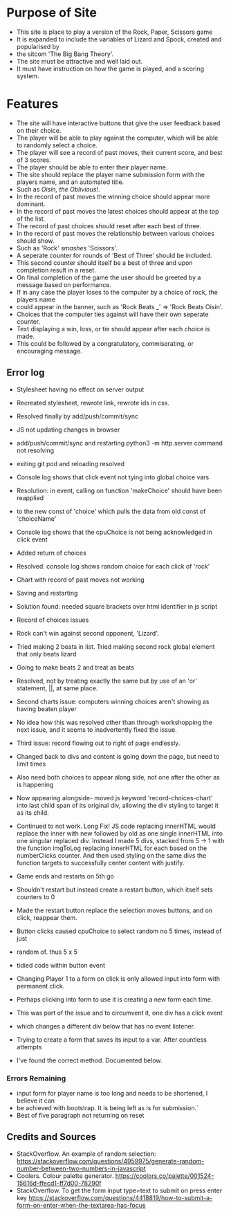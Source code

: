 # Purpose of Site
- This site is place to play a version of the Rock, Paper, Scissors game
- It is expanded to include the variables of Lizard and Spock, created and popularised by
- the sitcom 'The Big Bang Theory'.
- The site must be attractive and well laid out. 
- It must have instruction on how the game is played, and a scoring system.

# Features
- The site will have interactive buttons that give the user feedback based on their choice.
- The player will be able to play against the computer, which will be able to randomly select a choice.
- The player will see a record of past moves, their current score, and best of 3 scores.
- The player should be able to enter their player name.
- The site should replace the player name submission form with the players name, and an automated title.
- Such as *Oisín, the Oblivious!*.
- In the record of past moves the winning choice should appear more dominant.
- In the record of past moves the latest choices should appear at the top of the list.
- The record of past choices should reset after each best of three.
- In the record of past moves the relationship between various choices should show.
-   Such as 'Rock' *smashes* 'Scissors'.
- A seperate counter for rounds of 'Best of Three' should be included.
- This second counter should itself be a best of three and upon completion result in a reset.
- On final completion of the game the user should be greeted by a message based on performance.
- If in any case the player loses to the computer by a choice of rock, the players name 
- could appear in the banner, such as 'Rock Beats _' => 'Rock Beats Oisín'.
- Choices that the computer ties against will have their own seperate counter.
- Text displaying a win, loss, or tie should appear after each choice is made.
- This could be followed by a congratulatory, commiserating, or encouraging message.

## Error log
- Stylesheet having no effect on server output
- Recreated stylesheet, rewrote link, rewrote ids in css.
- Resolved finally by add/push/commit/sync

- JS not updating changes in browser
- add/push/commit/sync and restarting python3 -m http.server command not resolving
- exiting git pod and reloading resolved

- Console log shows that click event not tying into global choice vars
- Resolution: in event, calling on function 'makeChoice' should have been reapplied
- to the new const of 'choice' which pulls the data from old const of 'choiceName'

- Console log shows that the cpuChoice is not being acknowledged in click event
- Added return of choices
- Resolved. console log shows random choice for each click of 'rock'

- Chart with record of past moves not working
- Saving and restarting
- Solution found: needed square brackets over html identifier in js script

- Record of choices issues
 
- Rock can't win against second opponent, 'Lizard'.
- Tried making 2 beats in list. Tried making second rock global element that only beats lizard
- Going to make beats 2 and treat as beats
- Resolved, not by treating exactly the same but by use of an 'or' statement, ||, at same place.

- Second charts issue: computers winning choices aren't showing as having beaten player
- No idea how this was resolved other than through workshopping the next issue, and it  seems to inadvertently fixed the issue.

- Third issue: record flowing out to right of page endlessly.
- Changed back to divs and content is going down the page, but need to limit times
- Also need both choices to appear along side, not one after the other as is happening
- Now appearing alongside- moved js keyword 'record-choices-chart' into last child span of its original div, allowing the div styling to target it as its child.
- Continued to not work. Long Fix!
            JS code replacing innerHTML would replace the inner with new followed by old
            as one single innerHTML into one singular replaced div.
            Instead I made 5 divs, stacked from 5 -> 1 with
            the function imgToLog replacing innerHTML for each based on
            the numberClicks counter.
            And then used styling on the same divs the function targets to successfully
            center content with justify. 

- Game ends and restarts on 5th go
- Shouldn't restart but instead create a restart button, which itself sets counters to 0
- Made the restart button replace the selection moves buttons, and on click, reappear them.

- Button clicks caused cpuChoice to select random no 5 times, instead of just
- random of. thus 5 x 5
- tidied code within button event

- Changing Player 1 to a form on click is only allowed input into form with permanent click.
- Perhaps clicking into form to use it is creating a new form each time.
- This was part of the issue and to circumvent it, one div has a click event
- which changes a different div below that has no event listener.

- Trying to create a form that saves its input to a var. After countless attempts
- I've found the correct method. Documented below.

### Errors Remaining
- input form for player name is too long and needs to be shortened, I believe it can
- be achieved with bootstrap. It is being left as is for submission.`
- Best of five paragraph not returning on reset

## Credits and Sources
- StackOverflow. An example of random selection: https://stackoverflow.com/questions/4959975/generate-random-number-between-two-numbers-in-javascript 
- Coolers. Colour palette generator. https://coolors.co/palette/001524-15616d-ffecd1-ff7d00-78290f
- StackOverflow. To get the form input type=text to submit on press enter key https://stackoverflow.com/questions/4418819/how-to-submit-a-form-on-enter-when-the-textarea-has-focus
